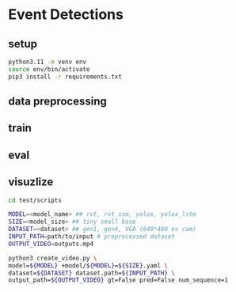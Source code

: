 # Event Detections

## setup

```bash
python3.11 -m venv env
source env/bin/activate
pip3 install -r requirements.txt
```

## data preprocessing

## train

## eval

## visuzlize
```bash
cd test/scripts

MODEL=<model_name> ## rvt, rvt_ssm, yolox, yolox_lstm
SIZE=<model_size> ## tiny small base
DATASET=<dataset> ## gen1, gen4, VGA (640*480 ev cam)
INPUT_PATH=path/to/input # preprocessed dataset
OUTPUT_VIDEO=outputs.mp4

python3 create_video.py \
model=${MODEL} +model/${MODEL}=${SIZE}.yaml \
dataset=${DATASET} dataset.path=${INPUT_PATH} \
output_path=${OUTPUT_VIDEO} gt=False pred=False num_sequence=1
```